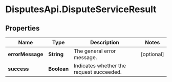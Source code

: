 # DisputesApi.DisputeServiceResult

## Properties

Name | Type | Description | Notes
------------ | ------------- | ------------- | -------------
**errorMessage** | **String** | The general error message. | [optional] 
**success** | **Boolean** | Indicates whether the request succeeded. | 


